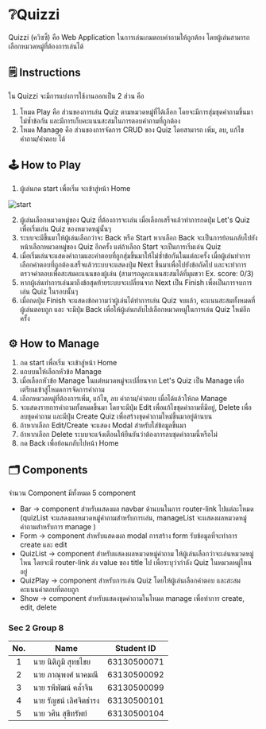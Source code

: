 # ❔Quizzi 

Quizzi (ควิซซิ้) คือ Web Application ในการเล่นเกมตอบคำถามให้ถูกต้อง โดยผู้เล่นสามารถเลือกหมวดหมู่ที่ต้องการเล่นได้

## 🗒️ Instructions
ใน Quizzi จะมีการแบ่งการใช้งานออกเป็น 2 ส่วน คือ 
1. โหมด Play คือ ส่วนของการเล่น Quiz ตามหมวดหมู่ที่ได้เลือก โดยจะมีการสุ่มชุดคำถามขึ้นมาไม่ซ้ำข้อกัน และมีการเก็บคะแนนสะสมในการตอบคำถามที่ถูกต้อง
2. โหมด Manage คือ ส่วนของการจัดการ CRUD ของ Quiz โดยสามารถ เพิ่ม, ลบ, แก้ไข คำถาม/คำตอบ ได้

## 🕹️ How to Play
1. ผู้เล่นกด start เพื่อเริ่ม จะเข้าสู่หน้า Home 

![start](https://i.imgur.com/ziho3KM.jpg)

2. ผู้เล่นเลือกหมวดหมู่ของ Quiz ที่ต้องการจะเล่น เมื่อเลือกเสร็จแล้วทำการกดปุ่ม Let's Quiz เพื่อเริ่มเล่น Quiz ของหมวดหมู่นั้นๆ
3. ระบบจะมีขึ้นมาให้ผู้เล่นเลือกว่าจะ Back หรือ Start หากเลือก Back จะเป็นการย้อนกลับไปยังหน้าเลือกหมวดหมู่ของ Quiz อีกครั้ง แต่ถ้าเลือก Start จะเป็นการเริ่มเล่น Quiz
4. เมื่อเริ่มเล่นจะแสดงคำถามและคำตอบที่ถูกสุ่มขึ้นมาให้ไม่ซ้ำข้อกันในแต่ละครั้ง เมื่อผู้เล่นทำการเลือกคำตอบที่ถูกต้องเสร็จแล้วระบบจะแสดงปุ่ม Next ขึ้นมาเพื่อไปยังข้อถัดไป และจะทำการตรวจคำตอบเพื่อสะสมคะแนนของผู้เล่น (สามารถดูคะแนนสะสมได้ที่มุมขวา Ex. score: 0/3)
5. หากผู้เล่นทำการเล่นมาถึงข้อสุดท้ายระบบจะเปลี่ยนจาก Next เป็น Finish เพื่อเป็นการจบการเล่น Quiz ในรอบนั้นๆ
6. เมื่อกดปุ่ม Finish จะแสดงข้อความว่าผู้เล่นได้ทำการเล่น Quiz จบแล้ว, คะแนนสะสมทั้งหมดที่ผู้เล่นตอบถูก และ จะมีปุ่ม Back เพื่อให้ผู้เล่นกลับไปเลือกหมวดหมู่ในการเล่น Quiz ใหม่อีกครั้ง

## ⚙️ How to Manage
1. กด start เพื่อเริ่ม จะเข้าสู่หน้า Home 
2. แถบบนให้เลือกหัวข้อ Manage 
3. เมื่อเลือกหัวข้อ Manage ในแต่หมวดหมู่จะเปลี่ยนจาก Let's Quiz เป็น Manage เพื่อเตรียมเข้าสู่โหมดการจัดการคำถาม
4. เลือกหมวดหมู่ที่ต้องการเพิ่ม, แก้ไข, ลบ คำถาม/คำตอบ เมื่อได้แล้วให้กด Manage 
5. จะแสดงรายการคำถามทั้งหมดขึ้นมา โดยจะมีปุ่ม Edit เพื่อแก้ไขชุดคำถามที่มีอยู่, Delete เพื่อลบชุดคำถาม และมีปุ่ม Create Quiz เพื่อสร้างชุดคำถามใหม่ขึ้นมาอยู่ด้านบน 
6. ถ้าหากเลือก Edit/Create จะแสดง Modal สำหรับใส่ข้อมูลขึ้นมา
7. ถ้าหากเลือก Delete ระบบจะแจ้งเตือนให้ยืนยันว่าต้องการลบชุดคำถามนี้หรือไม่
8. กด Back เพื่อย้อนกลับไปหน้า Home 

## 🗂 Components
จำนวน Component มีทั้งหมด 5 component
- Bar -> component สำหรับแสดงผล navbar ด้านบนในการ router-link ไปแต่ละโหมด (quizList จะแสดงผลหมวดหมู่คำถามสำหรับการเล่น, manageList จะแสดงผลหมวดหมู่คำถามสำหรับการ manage )
- Form -> component สำหรับแสดงผล modal การสร้าง form รับข้อมูลที่จะทำการ create และ edit 
- QuizList -> component สำหรับแสดงผลหมวดหมู่คำถาม ให้ผู้เล่นเลือกว่าจะเล่นหมวดหมู่ไหน โดยจะมี router-link ส่ง value ของ title ไป เพื่อระบุว่ากำลัง Quiz ในหมวดหมู่ไหนอยู่
- QuizPlay -> component สำหรับการเล่น Quiz โดยให้ผู้เล่นเลือกคำตอบ และสะสมคะแนนคำตอบที่ตอบถูก
- Show -> component สำหรับแสดงชุดคำถามในโหมด manage เพื่อทำการ create, edit, delete 

### Sec 2 Group 8 
| No. | Name              | Student ID   |
|:---:|-------------------|--------------|
|  1  | นาย นิติภูมิ สุทธไชย    | 63130500071  |
|  2  | นาย ภาณุพงศ์ นาคมณี    | 63130500092  |
|  3  | นาย รพีพัฒน์ คล้ำจีน     | 63130500099 |
|  4  | นาย รัญชน์ เลิศจิตธำรง    | 63130500101  |
|  5  | นาย วศิน สุขีทรัพย์   | 63130500104 |
